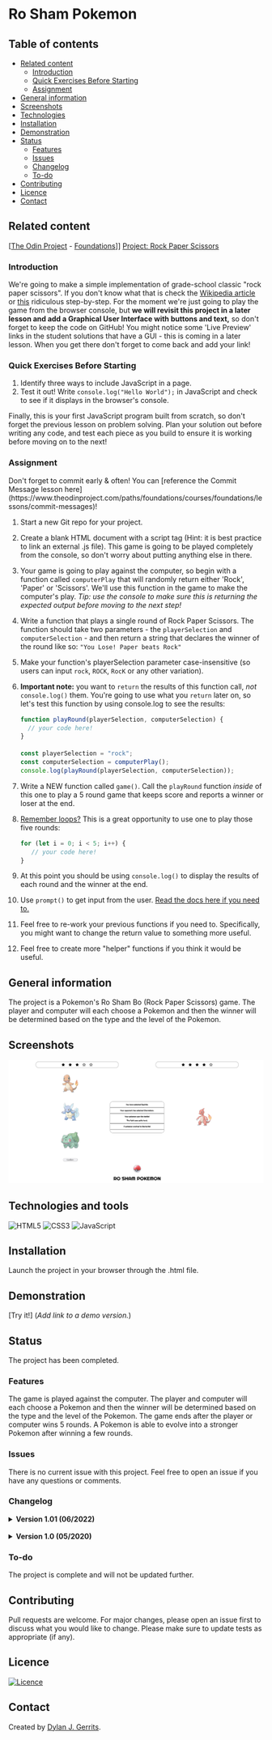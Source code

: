 # Ro Sham Pokemon

## Table of contents
- [Related content](#related-content)
  - [Introduction](#introduction)
  - [Quick Exercises Before Starting](#quick-exercises-before-starting)
  - [Assignment](#assignment)
- [General information](#general-information)
- [Screenshots](#screenshots)
- [Technologies](#technologies-and-tools)
- [Installation](#installation)
- [Demonstration](#demonstration)
- [Status](#status)
    - [Features](#features)
    - [Issues](#issues)
    - [Changelog](#changelog)
    - [To-do](#to-do)
- [Contributing](#contributing)
- [Licence](#licence)
- [Contact](#contact)

## Related content
[[The Odin Project](https://www.theodinproject.com) - [Foundations](https://www.theodinproject.com/paths/foundations/courses/foundations)]] [Project: Rock Paper Scissors ](https://www.theodinproject.com/lessons/foundations-rock-paper-scissors)

### Introduction

We're going to make a simple implementation of grade-school classic "rock paper scissors". If you don't know what that is check the [Wikipedia article](https://en.wikipedia.org/wiki/Rock%E2%80%93paper%E2%80%93scissors) or [this](https://www.wikihow.com/Play-Rock,-Paper,-Scissors) ridiculous step-by-step. For the moment we're just going to play the game from the browser console, but __we will revisit this project in a later lesson and add a Graphical User Interface with buttons and text,__ so don't forget to keep the code on GitHub! You might notice some 'Live Preview' links in the student solutions that have a GUI - this is coming in a later lesson. When you get there don't forget to come back and add your link!

### Quick Exercises Before Starting

1. Identify three ways to include JavaScript in a page.
2. Test it out! Write `console.log("Hello World");` in JavaScript and check to see if it displays in the browser's console.

Finally, this is your first JavaScript program built from scratch, so don't forget the previous lesson on problem solving. Plan your solution out before writing any code, and test each piece as you build to ensure it is working before moving on to the next!

### Assignment

<div class="lesson-content__panel" markdown="1">
Don't forget to commit early & often! You can [reference the Commit Message lesson here](https://www.theodinproject.com/paths/foundations/courses/foundations/lessons/commit-messages)!

1. Start a new Git repo for your project.
2. Create a blank HTML document with a script tag (Hint: it is best practice to link an external .js file).  This game is going to be played completely from the console, so don't worry about putting anything else in there.
3. Your game is going to play against the computer, so begin with a function called `computerPlay` that will randomly return either 'Rock', 'Paper' or 'Scissors'.  We'll use this function in the game to make the computer's play. *Tip: use the console to make sure this is returning the expected output before moving to the next step!*
4. Write a function that plays a single round of Rock Paper Scissors.  The function should take two parameters - the `playerSelection` and `computerSelection` - and then return a string that declares the winner of the round like so: `"You Lose! Paper beats Rock"`
  1. Make your function's playerSelection parameter case-insensitive (so users can input `rock`, `ROCK`, `RocK` or any other variation).

5. **Important note:** you want to `return` the results of this function call, _not_ `console.log()` them. You're going to use what you `return` later on, so let's test this function by using console.log to see the results:

   ~~~javascript
   function playRound(playerSelection, computerSelection) {
     // your code here!
   }

   const playerSelection = "rock";
   const computerSelection = computerPlay();
   console.log(playRound(playerSelection, computerSelection));
   ~~~

6. Write a NEW function called `game()`. Call the `playRound` function _inside_ of this one to play a 5 round game that keeps score and reports a winner or loser at the end.
  1. [Remember loops?](https://www.theodinproject.com/lessons/foundations-problem-solving#solving-fizz-buzz) This is a great opportunity to use one to play those five rounds:

     ~~~javascript
     for (let i = 0; i < 5; i++) {
        // your code here!
     }
     ~~~

  1. At this point you should be using `console.log()` to display the results of each round and the winner at the end.
  1. Use `prompt()` to get input from the user. [Read the docs here if you need to.](https://developer.mozilla.org/en-US/docs/Web/API/Window/prompt)
  1. Feel free to re-work your previous functions if you need to. Specifically, you might want to change the return value to something more useful.
  1. Feel free to create more "helper" functions if you think it would be useful.

</div>

## General information
The project is a Pokemon's Ro Sham Bo (Rock Paper Scissors) game. The player and computer will each choose a Pokemon and then the winner will be determined based on the type and the level of the Pokemon.

## Screenshots
![Screenshot](screenshot.png)

## Technologies and tools
![HTML5](https://img.shields.io/badge/html5-%23E34F26.svg?style=for-the-badge&logo=html5&logoColor=white)
![CSS3](https://img.shields.io/badge/css3-%231572B6.svg?style=for-the-badge&logo=css3&logoColor=white)
![JavaScript](https://img.shields.io/badge/javascript-%23323330.svg?style=for-the-badge&logo=javascript&logoColor=%23F7DF1E)

## Installation
Launch the project in your browser through the .html file.

## Demonstration
[Try it!] (*Add link to a demo version.*)

## Status
The project has been completed.

### Features
The game is played against the computer. The player and computer will each choose a Pokemon and then the winner will be determined based on the type and the level of the Pokemon. The game ends after the player or computer wins 5 rounds. A Pokemon is able to evolve into a stronger Pokemon after winning a few rounds.

### Issues
There is no current issue with this project.
Feel free to open an issue if you have any questions or comments.

### Changelog
<details markdown="block">
<summary><strong>Version 1.01 (06/2022)</strong></summary>
The images have been updated.
The name of the project has been changed to Ro Sham Pokemon.
The README has been updated.
</details>
<br>
<details markdown="block">
<summary><strong>Version 1.0 (05/2020)</strong></summary>
The first version of the project has been released.
</details>

### To-do
The project is complete and will not be updated further.

## Contributing
Pull requests are welcome. For major changes, please open an issue first to discuss what you would like to change.
Please make sure to update tests as appropriate (if any).

## Licence
[![Licence](https://img.shields.io/github/license/Ileriayo/markdown-badges?style=for-the-badge)](./LICENSE)

## Contact
Created by [Dylan J. Gerrits](https://github.com/Dyrits).
